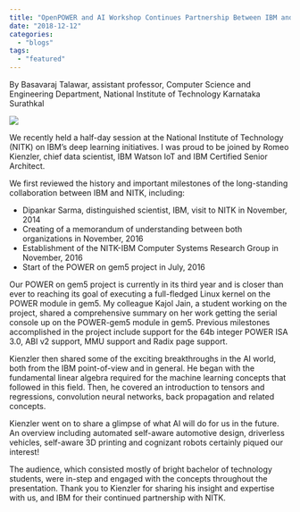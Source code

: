 ```yaml
---
title: "OpenPOWER and AI Workshop Continues Partnership Between IBM and NITK"
date: "2018-12-12"
categories: 
  - "blogs"
tags: 
  - "featured"
---
```


By Basavaraj Talawar, assistant professor, Computer Science and Engineering Department, National Institute of Technology Karnataka Surathkal

[![](images/NITK-1024x758.png)](http://opf.tjn.chef2.causewaynow.com/wp-content/uploads/2018/12/NITK.png)

We recently held a half-day session at the National Institute of Technology (NITK) on IBM’s deep learning initiatives. I was proud to be joined by Romeo Kienzler, chief data scientist, IBM Watson IoT and IBM Certified Senior Architect.

We first reviewed the history and important milestones of the long-standing collaboration between IBM and NITK, including:

- Dipankar Sarma, distinguished scientist, IBM, visit to NITK in November, 2014
- Creating of a memorandum of understanding between both organizations in November, 2016
- Establishment of the NITK-IBM Computer Systems Research Group in November, 2016
- Start of the POWER on gem5 project in July, 2016

Our POWER on gem5 project is currently in its third year and is closer than ever to reaching its goal of executing a full-fledged Linux kernel on the POWER module in gem5. My colleague Kajol Jain, a student working on the project, shared a comprehensive summary on her work getting the serial console up on the POWER-gem5 module in gem5. Previous milestones accomplished in the project include support for the 64b integer POWER ISA 3.0, ABI v2 support, MMU support and Radix page support.

Kienzler then shared some of the exciting breakthroughs in the AI world, both from the IBM point-of-view and in general. He began with the fundamental linear algebra required for the machine learning concepts that followed in this field. Then, he covered an introduction to tensors and regressions, convolution neural networks, back propagation and related concepts.

Kienzler went on to share a glimpse of what AI will do for us in the future. An overview including automated self-aware automotive design, driverless vehicles, self-aware 3D printing and cognizant robots certainly piqued our interest!

The audience, which consisted mostly of bright bachelor of technology students, were in-step and engaged with the concepts throughout the presentation. Thank you to Kienzler for sharing his insight and expertise with us, and IBM for their continued partnership with NITK.
